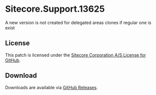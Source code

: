 # Sitecore.Support.13625
A new version is not created for delegated areas clones if regular one is exist

## License  
This patch is licensed under the [Sitecore Corporation A/S License for GitHub](https://github.com/sitecoresupport/Sitecore.Support.13625/blob/master/LICENSE).  

## Download  
Downloads are available via [GitHub Releases](https://github.com/sitecoresupport/Sitecore.Support.13625/releases).  
